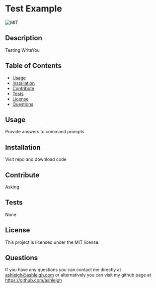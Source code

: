 # Test Example
![MIT](https://img.shields.io/badge/license-MIT-green)

## Description
Testing WriteYou


## Table of Contents
- [Usage](#usage)
- [Installation](#installation)
- [Contribute](#contribute)
- [Tests](#tests)
- [License](#license)
- [Questions](#questions)


## Usage
Provide answers to command prompts


## Installation
Visit repo and download code


## Contribute 
Asking


## Tests
None


## License

  This project is licensed under the MIT license.


## Questions
If you have any questions you can contact me directly at ashleigh@ashleigh.com 
or alternatively you can visit my github page at https://github.com/ashleigh  
